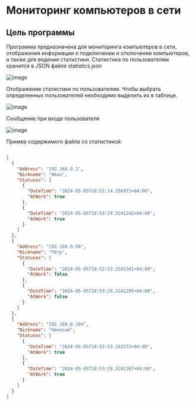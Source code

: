 # Мониторинг компьютеров в сети

## Цель программы
Программа предназначена для мониторинга компьютеров в сети, отображения информации о подключении и отключении компьютеров, а также для ведения статистики.
Статистика по пользователям хранится в JSON файле statistics.json

![image](https://github.com/DaniilKlyukin/PingApp/assets/32903150/5f5fe707-5710-46e4-b18f-b3de10e9ac03)

Отображение статистики по пользователям. Чтобы выбрать определенных пользователей необходимо выделить их в таблице.

![image](https://github.com/DaniilKlyukin/PingApp/assets/32903150/5ce988b3-66b5-4516-9a0e-8e61572447c4)

Сообщение при входе пользователя

![image](https://github.com/DaniilKlyukin/PingApp/assets/32903150/f300679b-a07c-44fb-b1bb-6662519fc320)

Пример содержимого файла со статистикой:

``` json

[
  {
    "Address": "192.168.0.1",
    "Nickname": "Иван",
    "Statuses": [
      {
        "DateTime": "2024-05-05T18:51:14.356973+04:00",
        "AtWork": true
      },
      {
        "DateTime": "2024-05-05T18:53:29.3241242+04:00",
        "AtWork": true
      }
    ]
  },
  {
    "Address": "192.168.0.50",
    "Nickname": "Пётр",
    "Statuses": [
      {
        "DateTime": "2024-05-05T18:52:53.2592341+04:00",
        "AtWork": false
      },
      {
        "DateTime": "2024-05-05T18:53:29.3241295+04:00",
        "AtWork": false
      }
    ]
  },
  {
    "Address": "192.168.0.194",
    "Nickname": "Николай",
    "Statuses": [
      {
        "DateTime": "2024-05-05T18:52:53.262272+04:00",
        "AtWork": true
      },
      {
        "DateTime": "2024-05-05T18:53:29.3241367+04:00",
        "AtWork": true
      }
    ]
  }
]

```
